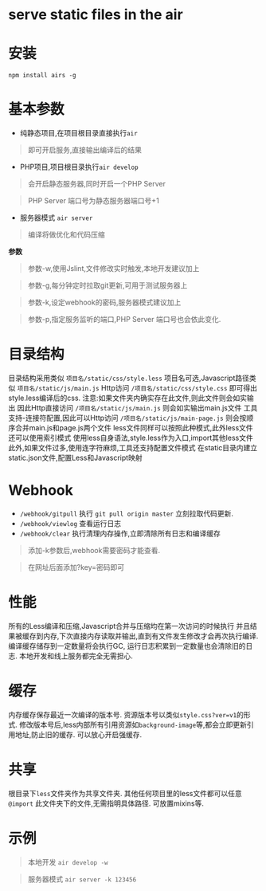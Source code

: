 
# serve static files in the air

# 安装
`npm install airs -g`

# 基本参数
* 纯静态项目,在项目根目录直接执行`air`

> 即可开启服务,直接输出编译后的结果

* PHP项目,项目根目录执行`air develop`

> 会开启静态服务器,同时开启一个PHP Server

> PHP Server 端口号为静态服务器端口号+1

* 服务器模式 `air server`

> 编译将做优化和代码压缩

**参数**

> 参数-w,使用Jslint,文件修改实时触发,本地开发建议加上

> 参数-g,每分钟定时拉取git更新,可用于测试服务器上

> 参数-k,设定webhook的密码,服务器模式建议加上

> 参数-p,指定服务监听的端口,PHP Server 端口号也会依此变化.


# 目录结构
目录结构采用类似 `项目名/static/css/style.less`
项目名可选,Javascript路径类似 `项目名/static/js/main.js`
Http访问 `/项目名/static/css/style.css` 即可得出style.less编译后的css.	注意:如果文件夹内确实存在此文件,则此文件则会如实输出
因此Http直接访问 `/项目名/static/js/main.js` 则会如实输出main.js文件			工具支持-连接符配置,因此可以Http访问 `/项目名/static/js/main-page.js`	则会按顺序合并main.js和page.js两个文件	less文件同样可以按照此种模式,此外less文件还可以使用索引模式
使用less自身语法,style.less作为入口,import其他less文件
此外,如果文件过多,使用连字符麻烦,工具还支持配置文件模式
在static目录内建立static.json文件,配置Less和Javascript映射

# Webhook
* `/webhook/gitpull` 执行 `git pull origin master` 立刻拉取代码更新.
* `/webhook/viewlog` 查看运行日志
* `/webhook/clear` 执行清理内存操作,立即清除所有日志和编译缓存

> 添加-k参数后,webhook需要密码才能查看.

> 在网址后面添加?key=密码即可


# 性能
所有的Less编译和压缩,Javascript合并与压缩均在第一次访问的时候执行
并且结果被缓存到内存,下次直接内存读取并输出,直到有文件发生修改才会再次执行编译.
编译缓存储存到一定数量将会执行GC,
运行日志积累到一定数量也会清除旧的日志.
本地开发和线上服务都完全无需担心.

# 缓存
内存缓存保存最近一次编译的版本号.
资源版本号以类似`style.css?ver=v1`的形式.
修改版本号后,less内部所有引用资源如`background-image`等,都会立即更新引用地址,防止旧的缓存.
可以放心开启强缓存.

# 共享
根目录下`less`文件夹作为共享文件夹.
其他任何项目里的less文件都可以任意 `@import` 此文件夹下的文件,无需指明具体路径.
可放置mixins等.



# 示例

> 本地开发 `air develop -w`

> 服务器模式 `air server -k 123456`

